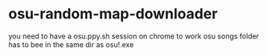 # osu-random-map-downloader
you need to have a osu.ppy.sh session on chrome to work
osu songs  folder has to bee in the same dir as osu!.exe
